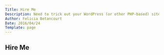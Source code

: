```yaml
---
Title: Hire Me
Description: Need to trick out your WordPress (or other PHP-based) site? Build an app with WordPress as the back-end? Hire me!
Author: Felicia Betancourt
Date: 2016/04/24
Template: page
---
```


<section class="content">
    <div class="inner">
        <div class="hire-wrap">
            <h2>Hire Me</h2>
        </div>
    </div>
</section>
